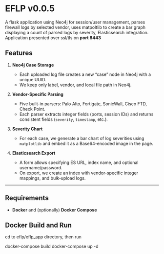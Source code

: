 # EFLP v0.0.5

A flask application using Neo4j for session/user management, parses firewall logs by selected vendor, uses matpoltlib to create a bar graph displaying a count of parsed logs by severity, Elasticsearch integration. Application presented over ssl/tls on **port 8443** 

## Features

1. **Neo4j Case Storage**  
   - Each uploaded log file creates a new “case” node in Neo4j with a unique UUID.  
   - We keep only label, vendor, and local file path in Neo4j.

2. **Vendor-Specific Parsing**  
   - Five built-in parsers: Palo Alto, Fortigate, SonicWall, Cisco FTD, Check Point.  
   - Each parser extracts integer fields (ports, session IDs) and returns consistent fields (`severity`, `timestamp`, etc.).

3. **Severity Chart**  
   - For each case, we generate a bar chart of log severities using `matplotlib` and embed it as a Base64-encoded image in the page.

4. **Elasticsearch Export**  
   - A form allows specifying ES URL, index name, and optional username/password.  
   - On export, we create an index with vendor-specific integer mappings,  and bulk-upload logs.

---

## Requirements

- **Docker** and (optionally) **Docker Compose**  

## Docker Build and Run

cd to eflp/eflp_app directory, then run 

docker-compose build
docker-compose up -d
